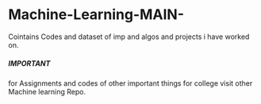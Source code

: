 # Machine-Learning-MAIN-

Cointains Codes and dataset of imp and algos and projects i have worked on. 
<h5>IMPORTANT</h5>
for Assignments and codes of other important things for college visit other Machine learning Repo.
